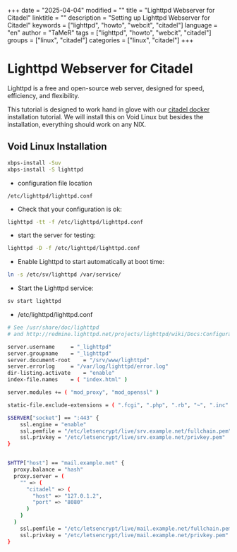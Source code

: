 +++
date = "2025-04-04"
modified = ""
title = "Lighttpd Webserver for Citadel"
linktitle = ""
description = "Setting up Lighttpd Webserver for Citadel"
keywords = ["lighttpd", "howto", "webcit", "citadel"]
language = "en"
author = "TaMeR"
tags = ["lighttpd", "howto", "webcit", "citadel"]
groups = ["linux", "citadel"]
categories = ["linux", "citadel"]
+++

Lighttpd Webserver for Citadel
==============================

Lighttpd is a free and open-source web server, designed for speed, efficiency, and flexibility.

This tutorial is designed to work hand in glove with our [citadel docker](/linux/citadel/docker) installation tutorial. 
We will install this on Void Linux but besides the installation, everything should work on any NIX.

Void Linux Installation
-----------------------
```sh
xbps-install -Suv
xbps-install -S lighttpd
```

- configuration file location

```
/etc/lighttpd/lighttpd.conf
```

- Check that your configuration is ok:

```sh
lighttpd -tt -f /etc/lighttpd/lighttpd.conf
```

- start the server for testing:

```sh
lighttpd -D -f /etc/lighttpd/lighttpd.conf
```

- Enable Lighttpd to start automatically at boot time:

```sh
ln -s /etc/sv/lighttpd /var/service/
```
- Start the Lighttpd service:

```sh
sv start lighttpd
```

- /etc/lighttpd/lighttpd.conf

```sh
# See /usr/share/doc/lighttpd
# and http://redmine.lighttpd.net/projects/lighttpd/wiki/Docs:ConfigurationOptions

server.username		= "_lighttpd"
server.groupname	= "_lighttpd"
server.document-root	= "/srv/www/lighttpd"
server.errorlog		= "/var/log/lighttpd/error.log"
dir-listing.activate	= "enable"
index-file.names	= ( "index.html" )

server.modules += ( "mod_proxy", "mod_openssl" )

static-file.exclude-extensions = ( ".fcgi", ".php", ".rb", "~", ".inc" )

$SERVER["socket"] == ":443" {
    ssl.engine = "enable"
    ssl.pemfile = "/etc/letsencrypt/live/srv.example.net/fullchain.pem"
    ssl.privkey = "/etc/letsencrypt/live/srv.example.net/privkey.pem"
}


$HTTP["host"] == "mail.example.net" {
  proxy.balance = "hash"
  proxy.server = (
    "" => (
      "citadel" => (
        "host" => "127.0.1.2",
        "port" => "8080"
      )
    )
  )
    ssl.pemfile = "/etc/letsencrypt/live/mail.example.net/fullchain.pem"
    ssl.privkey = "/etc/letsencrypt/live/mail.example.net/privkey.pem"
}

```